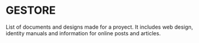 # GESTORE
List of documents and designs made for a proyect. It includes web design, identity manuals and information for online posts and articles.
